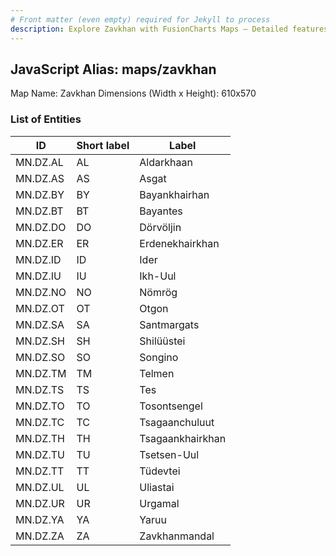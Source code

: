 ```yaml
---
# Front matter (even empty) required for Jekyll to process
description: Explore Zavkhan with FusionCharts Maps – Detailed features for seamless integration. Try now & enhance your data visualization today! 
---
```


## JavaScript Alias: maps/zavkhan

Map Name: Zavkhan
Dimensions (Width x Height): 610x570





### List of Entities

ID | Short label | Label
---|---|---|
MN.DZ.AL | AL | Aldarkhaan
MN.DZ.AS | AS | Asgat
MN.DZ.BY | BY | Bayankhairhan
MN.DZ.BT | BT | Bayantes		
MN.DZ.DO | DO | Dörvöljin
MN.DZ.ER | ER | Erdenekhairkhan
MN.DZ.ID | ID | Ider
MN.DZ.IU | IU | Ikh-Uul		
MN.DZ.NO | NO | Nömrög
MN.DZ.OT | OT | Otgon
MN.DZ.SA | SA | Santmargats
MN.DZ.SH | SH | Shilüüstei		
MN.DZ.SO | SO | Songino
MN.DZ.TM | TM | Telmen
MN.DZ.TS | TS | Tes
MN.DZ.TO | TO | Tosontsengel		
MN.DZ.TC | TC | Tsagaanchuluut
MN.DZ.TH | TH | Tsagaankhairkhan
MN.DZ.TU | TU | Tsetsen-Uul
MN.DZ.TT | TT | Tüdevtei		
MN.DZ.UL | UL | Uliastai
MN.DZ.UR | UR | Urgamal
MN.DZ.YA | YA | Yaruu
MN.DZ.ZA | ZA | Zavkhanmandal